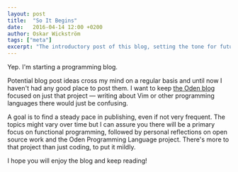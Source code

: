 ```yaml
---
layout: post
title:  "So It Begins"
date:   2016-04-14 12:00 +0200
author: Oskar Wickström
tags: ["meta"]
excerpt: "The introductory post of this blog, setting the tone for future posts."
---
```


Yep. I'm starting a programming blog.

Potential blog post ideas cross my mind on a regular basis and until now I
haven't had any good place to post them. I want to keep [the Oden
blog](http://oden-lang.org/blog/) focused on just that project &mdash; writing
about Vim or other programming languages there would just be confusing.

A goal is to find a steady pace in publishing, even if not very frequent. The
topics might vary over time but I can assure you there will be a primary focus
on functional programming, followed by personal reflections on open source work
and the Oden Programming Language project. There's more to that project than
just coding, to put it mildly.

I hope you will enjoy the blog and keep reading!

